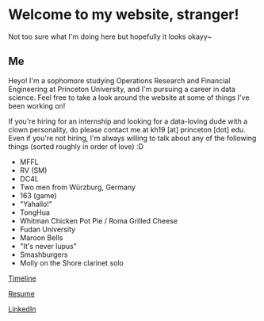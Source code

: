 # Welcome to my website, stranger!

Not too sure what I'm doing here but hopefully it looks okayy~

## Me

Heyo! I'm a sophomore studying Operations Research and Financial Engineering at Princeton University, and I'm pursuing a career in data science. Feel free to take a look around the website at some of things I've been working on!

If you're hiring for an internship and looking for a data-loving dude with a clown personality, do please contact me at kh19 [at] princeton [dot] edu. Even if you're not hiring, I'm always willing to talk about any of the following things (sorted roughly in order of love) :D

* MFFL
* RV (SM)
* DC4L
* Two men from Würzburg, Germany
* 163 (game)
* "Yahallo!"
* TongHua
* Whitman Chicken Pot Pie / Roma Grilled Cheese
* Fudan University
* Maroon Bells
* "It's never lupus"
* Smashburgers
* Molly on the Shore clarinet solo


[Timeline](http://kenhuang41.github.io/timeline)

[Resume](./Resume_01082020.pdf)

[LinkedIn](linkedin.com/in/kenhuang41)
